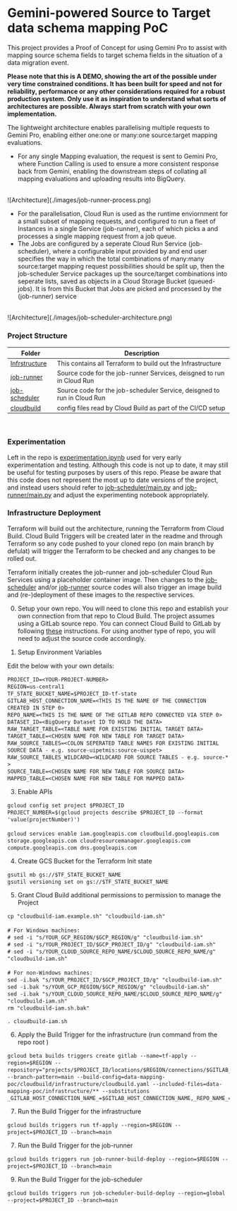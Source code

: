 # Gemini-powered Source to Target data schema mapping PoC

This project provides a Proof of Concept for using Gemini Pro to assist with mapping source schema fields to target schema fields in the situation of a data migration event. 

**Please note that this is A DEMO, showing the art of the possible under very time constrained conditions. It has been built for speed and not for reliability, performance or any other considerations required for a robust production system. Only use it as inspiration to understand what sorts of architectures are possible. Always start from scratch with your own implementation.**

The lightweight architecture enables parallelising multiple requests to Gemini Pro, enabling either one:one or many:one source:target mapping evaluations.

*   For any single Mapping evaluation, the request is sent to Gemini Pro, where Function Calling is used to ensure a more consistent response back from Gemini, enabling the downstream steps of collating all mapping evaluations and uploading results into BigQuery.

<br>
![Architecture](./images/job-runner-process.png)
<br>

*   For the parallelisation, Cloud Run is used as the runtime enviornment for a small subset of mapping requests, and configured to run a fleet of Instances in a single Service (job-runner), each of which picks a and processes a single mapping request from a job queue.
*   The Jobs are configured by a seperate Cloud Run Service (job-scheduler), where a configurable input provided by and end user specifies the way in which the total combinations of many:many source:target mapping request possibilities should be split up, then the job-scheduler Service packages up the source/target combinations into seperate lists, saved as objects in a Cloud Storage Bucket (queued-jobs). It is from this Bucket that Jobs are picked and processed by the (job-runner) service

<br>
![Architecture](./images/job-scheduler-architecture.png)
<br>

### Project Structure 

| Folder                      | Description |
|-----------------------------|-------------|
| [Infrstructure](./infrastructure) | This contains all Terraform to build out the Infrastructure |
| [job-runner](./job-runner) | Source code for the job-runner Services, deisgned to run in Cloud Run |
| [job-scheduler](./job-scheduler) | Source code for the job-scheduler Service, deisgned to run in Cloud Run |
| [cloudbuild](./cloudbuild) | config files read by Cloud Build as part of the CI/CD setup |

<br>

### Experimentation

Left in the repo is [experimentation.ipynb](./experimentation.ipynb) used for very early experimentation and testing. Although this code is not up to date, it may still be useful for testing purposes by users of this repo. Please be aware that this code does not represent the most up to date versions of the project, and instead users should refer to [job-scheduler/main.py](./job-scheduler/main.py) and [job-runner/main.py](./job-runner/main.py) and adjust the experimenting notebook appropriately.


### Infrastructure Deployment





Terraform will build out the architecture, running the Terraform from Cloud Build. Cloud Build Triggers will be created later in the readme and through Terraform so any code pushed to your cloned repo (on main branch by defulat) will trigger the Terraform to be checked and any changes to be rolled out.

Terraform initially creates the job-runner and job-scheduler Cloud Run Services using a placeholder container image. Then changes to the [job-scheduler](./job-scheduler) and/or [job-runner](./job-runner) source codes will also trigger an image build and (re-)deployment of these images to the respective services.

0. Setup your own repo. You will need to clone this repo and establish your own connection from that repo to Cloud Build. The project assumes using a GitLab source repo. You can connect Cloud Build to GitLab by following [these](https://cloud.google.com/build/docs/automating-builds/gitlab/connect-repo-gitlab) instructions. For using another type of repo, you will need to adjust the source code accordingly.

1. Setup Environment Variables

Edit the below with your own details:

```
PROJECT_ID=<YOUR-PROJECT-NUMBER>
REGION=us-central1
TF_STATE_BUCKET_NAME=$PROJECT_ID-tf-state
GITLAB_HOST_CONNECTION_NAME=<THIS IS THE NAME OF THE CONNECTION CREATED IN STEP 0>
REPO_NAME=<THIS IS THE NAME OF THE GITLAB REPO CONNECTED VIA STEP 0>
DATASET_ID=<BigQuery Dataset ID TO HOLD THE DATA>
RAW_TARGET_TABLE=<TABLE NAME FOR EXISTING INITIAL TARGET DATA>
TARGET_TABLE=<CHOSEN NAME FOR NEW TABLE FOR TARGET DATA>
RAW_SOURCE_TABLES=<COLON SEPERATED TABLE NAMES FOR EXISTING INITIAL SOURCE DATA - e.g. source-uipetmis:source-uispet>
RAW_SOURCE_TABLES_WILDCARD=<WILDCARD FOR SOURCE TABLES - e.g. source-* >
SOURCE_TABLE=<CHOSEN NAME FOR NEW TABLE FOR SOURCE DATA>
MAPPED_TABLE=<CHOSEN NAME FOR NEW TABLE FOR MAPPED DATA>
```

3. Enable APIs

```
gcloud config set project $PROJECT_ID
PROJECT_NUMBER=$(gcloud projects describe $PROJECT_ID --format 'value(projectNumber)')

gcloud services enable iam.googleapis.com cloudbuild.googleapis.com storage.googleapis.com cloudresourcemanager.googleapis.com compute.googleapis.com dns.googleapis.com
```

4. Create GCS Bucket for the Terraform Init state

```
gsutil mb gs://$TF_STATE_BUCKET_NAME
gsutil versioning set on gs://$TF_STATE_BUCKET_NAME
```

5. Grant Cloud Build additional permissions to permission to manage the Project

```
cp "cloudbuild-iam.example.sh" "cloudbuild-iam.sh"

# For Windows machines:
# sed -i "s/YOUR_GCP_REGION/$GCP_REGION/g" "cloudbuild-iam.sh"
# sed -i "s/YOUR_PROJECT_ID/$GCP_PROJECT_ID/g" "cloudbuild-iam.sh"
# sed -i "s/YOUR_CLOUD_SOURCE_REPO_NAME/$CLOUD_SOURCE_REPO_NAME/g" "cloudbuild-iam.sh"

# For non-Windows machines:
sed -i.bak "s/YOUR_PROJECT_ID/$GCP_PROJECT_ID/g" "cloudbuild-iam.sh"
sed -i.bak "s/YOUR_GCP_REGION/$GCP_REGION/g" "cloudbuild-iam.sh"
sed -i.bak "s/YOUR_CLOUD_SOURCE_REPO_NAME/$CLOUD_SOURCE_REPO_NAME/g" "cloudbuild-iam.sh"
rm "cloudbuild-iam.sh.bak"
```

```
. cloudbuild-iam.sh
```

6.  Apply the Build Trigger for the infrastructure (run command from the repo root )

```
gcloud beta builds triggers create gitlab --name=tf-apply --region=$REGION --repository="projects/$PROJECT_ID/locations/$REGION/connections/$GITLAB_HOST_CONNECTION_NAME/repositories/$REPO_NAME" --branch-pattern=main --build-config=data-mapping-poc/cloudbuild/infrastructure/cloudbuild.yaml --included-files=data-mapping-poc/infrastructure/** --substitutions _GITLAB_HOST_CONNECTION_NAME_=$GITLAB_HOST_CONNECTION_NAME,_REPO_NAME_=$REPO_NAME,_PROJECT_ID_=$PROJECT_ID,_REGION_=$REGION,_TF_STATE_BUCKET_NAME_=$TF_STATE_BUCKET_NAME,_DATASET_ID_=$DATASET_ID,_RAW_TARGET_TABLE_=$RAW_TARGET_TABLE,_TARGET_TABLE_=$TARGET_TABLE,_RAW_SOURCE_TABLES_=$RAW_SOURCE_TABLES,_RAW_SOURCE_TABLES_WILDCARD_=$RAW_SOURCE_TABLES_WILDCARD,_SOURCE_TABLE_=$SOURCE_TABLE,_MAPPED_TABLE_=$MAPPED_TABLE
```

7. Run the Build Trigger for the infrastructure

```
gcloud builds triggers run tf-apply --region=$REGION --project=$PROJECT_ID --branch=main
```

7. Run the Build Trigger for the job-runner

```
gcloud builds triggers run job-runner-build-deploy --region=$REGION --project=$PROJECT_ID --branch=main
```

9. Run the Build Trigger for the job-scheduler

```
gcloud builds triggers run job-scheduler-build-deploy --region=global --project=$PROJECT_ID --branch=main
```